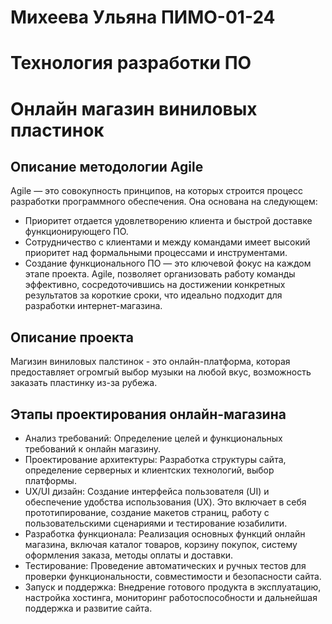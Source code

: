 # Михеева Ульяна ПИМО-01-24
# Технология разработки ПО
# Онлайн магазин виниловых пластинок
## Описание методологии Agile
Agile — это совокупность принципов, на которых строится процесс разработки программного обеспечения. Она основана на следующем:
- Приоритет отдается удовлетворению клиента и быстрой доставке функционирующего ПО.
- Сотрудничество с клиентами и между командами имеет высокий приоритет над формальными процессами и инструментами.
- Создание функционального ПО — это ключевой фокус на каждом этапе проекта. Agile, позволяет организовать работу команды эффективно, сосредоточившись на достижении конкретных результатов за короткие сроки, что идеально подходит для разработки интернет-магазина.
## Описание проекта
Магизин виниловых палстинок - это онлайн-платформа, которая предоставляет огромгый выбор музыки на любой вкус, возможность заказать пластинку из-за рубежа.
## Этапы проектирования онлайн-магазина
- Анализ требований: Определение целей и функциональных требований к онлайн магазину.
- Проектирование архитектуры: Разработка структуры сайта, определение серверных и клиентских технологий, выбор платформы.
- UX/UI дизайн: Создание интерфейса пользователя (UI) и обеспечение удобства использования (UX). Это включает в себя прототипирование, создание макетов страниц, работу с пользовательскими сценариями и тестирование юзабилити.
- Разработка функционала: Реализация основных функций онлайн магазина, включая каталог товаров, корзину покупок, систему оформления заказа, методы оплаты и доставки.
- Тестирование: Проведение автоматических и ручных тестов для проверки функциональности, совместимости и безопасности сайта.
- Запуск и поддержка: Внедрение готового продукта в эксплуатацию, настройка хостинга, мониторинг работоспособности и дальнейшая поддержка и развитие сайта.
